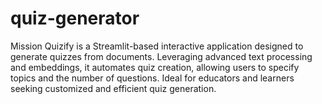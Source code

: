 # quiz-generator
Mission Quizify is a Streamlit-based interactive application designed to generate quizzes from documents. Leveraging advanced text processing and embeddings, it automates quiz creation, allowing users to specify topics and the number of questions. Ideal for educators and learners seeking customized and efficient quiz generation.
